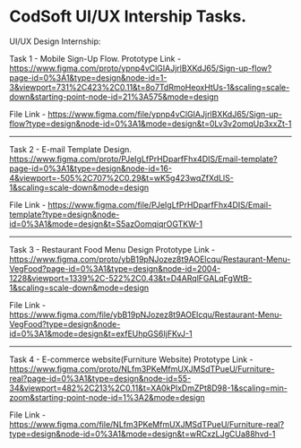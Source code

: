 # CodSoft UI/UX Intership Tasks.
UI/UX Design Internship:

Task 1 - Mobile Sign-Up Flow.
Prototype Link - https://www.figma.com/proto/ypnp4vClGIAJjrlBXKdJ65/Sign-up-flow?page-id=0%3A1&type=design&node-id=1-3&viewport=731%2C423%2C0.11&t=8o7TdRmoHeoxHtUs-1&scaling=scale-down&starting-point-node-id=21%3A575&mode=design

File Link - https://www.figma.com/file/ypnp4vClGIAJjrlBXKdJ65/Sign-up-flow?type=design&node-id=0%3A1&mode=design&t=0Lv3v2omqUp3xxZt-1

-----------------------
Task 2 - E-mail Template Design.
https://www.figma.com/proto/PJeIgLfPrHDparfFhx4DIS/Email-template?page-id=0%3A1&type=design&node-id=16-4&viewport=-505%2C707%2C0.29&t=wK5g423wqZfXdLlS-1&scaling=scale-down&mode=design

File Link - https://www.figma.com/file/PJeIgLfPrHDparfFhx4DIS/Email-template?type=design&node-id=0%3A1&mode=design&t=S5azOomqiqrOGTKW-1

-----------------------

Task 3 - Restaurant Food Menu Design
Prototype Link - https://www.figma.com/proto/ybB19pNJozez8t9AOElcqu/Restaurant-Menu-VegFood?page-id=0%3A1&type=design&node-id=2004-1228&viewport=1339%2C-522%2C0.43&t=D4ARqlFGALqFgWtB-1&scaling=scale-down&mode=design

File Link -  https://www.figma.com/file/ybB19pNJozez8t9AOElcqu/Restaurant-Menu-VegFood?type=design&node-id=0%3A1&mode=design&t=exfEUhpGS6IjFKvJ-1

-----------------------

Task 4 - E-commerce website(Furniture Website)
Prototype Link - https://www.figma.com/proto/NLfm3PKeMfmUXJMSdTPueU/Furniture-real?page-id=0%3A1&type=design&node-id=55-34&viewport=482%2C213%2C0.11&t=XA0kPlxDmZPt8D98-1&scaling=min-zoom&starting-point-node-id=1%3A2&mode=design

File Link - https://www.figma.com/file/NLfm3PKeMfmUXJMSdTPueU/Furniture-real?type=design&node-id=0%3A1&mode=design&t=wRCxzLJgCUa88hvd-1

